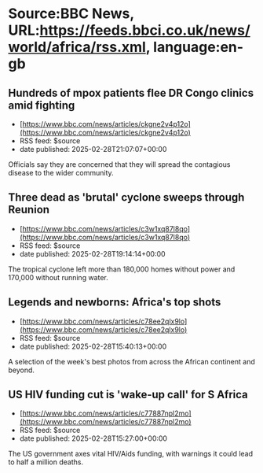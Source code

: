 # Source:BBC News, URL:https://feeds.bbci.co.uk/news/world/africa/rss.xml, language:en-gb

## Hundreds of mpox patients flee DR Congo clinics amid fighting
 - [https://www.bbc.com/news/articles/ckgne2v4p12o](https://www.bbc.com/news/articles/ckgne2v4p12o)
 - RSS feed: $source
 - date published: 2025-02-28T21:07:07+00:00

Officials say they are concerned that they will spread the contagious disease to the wider community.

## Three dead as 'brutal' cyclone sweeps through Reunion
 - [https://www.bbc.com/news/articles/c3w1xq87l8qo](https://www.bbc.com/news/articles/c3w1xq87l8qo)
 - RSS feed: $source
 - date published: 2025-02-28T19:14:14+00:00

The tropical cyclone left more than 180,000 homes without power and 170,000 without running water.

## Legends and newborns: Africa's top shots
 - [https://www.bbc.com/news/articles/c78ee2qlx9lo](https://www.bbc.com/news/articles/c78ee2qlx9lo)
 - RSS feed: $source
 - date published: 2025-02-28T15:40:13+00:00

A selection of the week's best photos from across the African continent and beyond.

## US HIV funding cut is 'wake-up call' for S Africa
 - [https://www.bbc.com/news/articles/c77887npl2mo](https://www.bbc.com/news/articles/c77887npl2mo)
 - RSS feed: $source
 - date published: 2025-02-28T15:27:00+00:00

The US government axes vital HIV/Aids funding, with warnings it could lead to half a million deaths.

